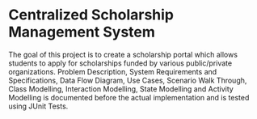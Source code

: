 # Centralized Scholarship Management System

The goal of this project is to create a scholarship portal which allows students to apply for scholarships funded by various public/private organizations. Problem Description, System Requirements and Specifications, Data Flow Diagram, Use Cases, Scenario Walk Through, Class Modelling, Interaction Modelling, State Modelling and Activity Modelling is documented before the actual implementation and is tested using JUnit Tests.